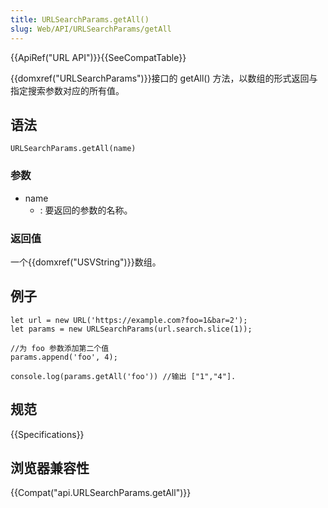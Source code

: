 ```yaml
---
title: URLSearchParams.getAll()
slug: Web/API/URLSearchParams/getAll
---
```


{{ApiRef("URL API")}}{{SeeCompatTable}}

{{domxref("URLSearchParams")}}接口的 getAll() 方法，以数组的形式返回与指定搜索参数对应的所有值。

## 语法

```plain
URLSearchParams.getAll(name)
```

### 参数

- name
  - : 要返回的参数的名称。

### 返回值

一个{{domxref("USVString")}}数组。

## 例子

```plain
let url = new URL('https://example.com?foo=1&bar=2');
let params = new URLSearchParams(url.search.slice(1));

//为 foo 参数添加第二个值
params.append('foo', 4);

console.log(params.getAll('foo')) //输出 ["1","4"].
```

## 规范

{{Specifications}}

## 浏览器兼容性

{{Compat("api.URLSearchParams.getAll")}}
